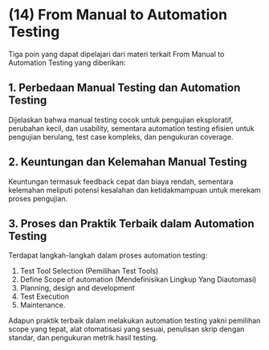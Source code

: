 # (14) From Manual to Automation Testing
Tiga poin yang dapat dipelajari dari materi terkait From Manual to Automation Testing yang diberikan:

## 1. Perbedaan Manual Testing dan Automation Testing
Dijelaskan bahwa manual testing cocok untuk pengujian eksploratif, perubahan kecil, dan usability, sementara automation testing efisien untuk pengujian berulang, test case kompleks, dan pengukuran coverage.

## 2. Keuntungan dan Kelemahan Manual Testing
Keuntungan termasuk feedback cepat dan biaya rendah, sementara kelemahan meliputi potensi kesalahan dan ketidakmampuan untuk merekam proses pengujian.

## 3. Proses dan Praktik Terbaik dalam Automation Testing 
Terdapat langkah-langkah dalam proses automation testing:
1. Test Tool Selection (Pemilihan Test Tools)
2. Define Scope of automation (Mendefinisikan Lingkup Yang Diautomasi)
3. Planning, design and development
4. Test Execution
5. Maintenance.

Adapun praktik terbaik dalam melakukan automation testing yakni pemilihan scope yang tepat, alat otomatisasi yang sesuai, penulisan skrip dengan standar, dan pengukuran metrik hasil testing.




